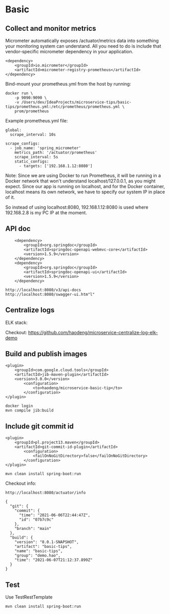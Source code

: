 # Basic
## Collect and monitor metrics
Micrometer automatically exposes /actuator/metrics data into something your monitoring system can understand. 
All you need to do is include that vendor-specific micrometer dependency in your application.

    <dependency>
        <groupId>io.micrometer</groupId>
        <artifactId>micrometer-registry-prometheus</artifactId>
    </dependency>

Bind-mount your prometheus.yml from the host by running:

    docker run \
        -p 9090:9090 \
        -v /Users/dev/IdeaProjects/microservice-tips/basic-tips/prometheus.yml:/etc/prometheus/prometheus.yml \
        prom/prometheus 

Example prometheus.yml file:

    global:
      scrape_interval: 10s
    
    scrape_configs:
      - job_name: 'spring_micrometer'
        metrics_path: '/actuator/prometheus'
        scrape_interval: 5s
        static_configs:
          - targets: ['192.168.1.12:8080'] 
Note: Since we are using Docker to run Prometheus, it will be running in a Docker network that won't understand localhost/127.0.0.1, as you might expect. 
Since our app is running on localhost, and for the Docker container, localhost means its own network, we have to specify our system IP in place of it.

So instead of using localhost:8080, 192.168.1.12:8080 is used where 192.168.2.8 is my PC IP at the moment.

## API doc

        <dependency>
            <groupId>org.springdoc</groupId>
            <artifactId>springdoc-openapi-webmvc-core</artifactId>
            <version>1.5.9</version>
        </dependency>
        <dependency>
            <groupId>org.springdoc</groupId>
            <artifactId>springdoc-openapi-ui</artifactId>
            <version>1.5.9</version>
        </dependency>
            
    http://localhost:8080/v3/api-docs
    http://localhost:8080/swagger-ui.htm"l"

## Centralize logs
ELK stack:

Checkout: https://github.com/haodeng/microservice-centralize-log-elk-demo

## Build and publish images

    <plugin>
        <groupId>com.google.cloud.tools</groupId>
        <artifactId>jib-maven-plugin</artifactId>
        <version>3.0.0</version>
            <configuration>
                <to>haodeng/microservice-basic-tip</to>
            </configuration>
    </plugin>
    
    docker login
    mvn compile jib:build
    
## Include git commit id

    <plugin>
        <groupId>pl.project13.maven</groupId>
        <artifactId>git-commit-id-plugin</artifactId>
            <configuration>
                <failOnNoGitDirectory>false</failOnNoGitDirectory>
            </configuration>
    </plugin>
    
    mvn clean install spring-boot:run

Checkout info:

    http://localhost:8080/actuator/info
    
    {
      "git": {
        "commit": {
          "time": "2021-06-06T22:44:47Z",
          "id": "07b7c9c"
        },
        "branch": "main"
      },
      "build": {
        "version": "0.0.1-SNAPSHOT",
        "artifact": "basic-tips",
        "name": "basic-tips",
        "group": "demo.hao",
        "time": "2021-06-07T21:12:37.899Z"
      }
    }
                
## Test
Use TestRestTemplate

    mvn clean install spring-boot:run